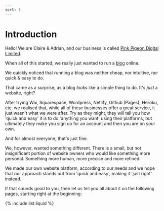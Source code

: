 ```yaml
---
sort: 1
---
```


# Introduction

Hello! We are Claire & Adrian, and our business is called [Pink Pigeon Digital Limited][pp]. 

When all of this started, we really just wanted to run a [blog][ccc] online. 

We quickly noticed that running a blog was neither cheap, nor intuitive, nor quick & easy to do.

That came as a surprise, as a blog _looks_ like a simple thing to do. It's _just_ a website, right?

After trying Wix, Squarespace, Wordpress, Netlify, Github (Pages), Heroku, etc. we realised that, while all of these businesses offer a great service, it just wasn't what we were after. Try as they might, they will tell you how 'quick and easy' it is to do 'anything you want' using their platforms, but ultimately they make you sign up for an account and then you are on your own. 

And for almost everyone, that's just fine.

We, however, wanted something different. There is a small, but not insignificant portion of website owners who would like something more personal. Something more human, more precise and more refined.

We made our own website platform, according to our needs and we hope that our approach stands out from 'quick and easy', making it 'just right' instead.

If that sounds good to you, then let us tell you all about it on the following pages, starting right at the beginning:

[pp]:https://pinkpigeon.co.uk/
[ccc]:https://www.citycitycountry.co.uk/

{% include list.liquid %}
